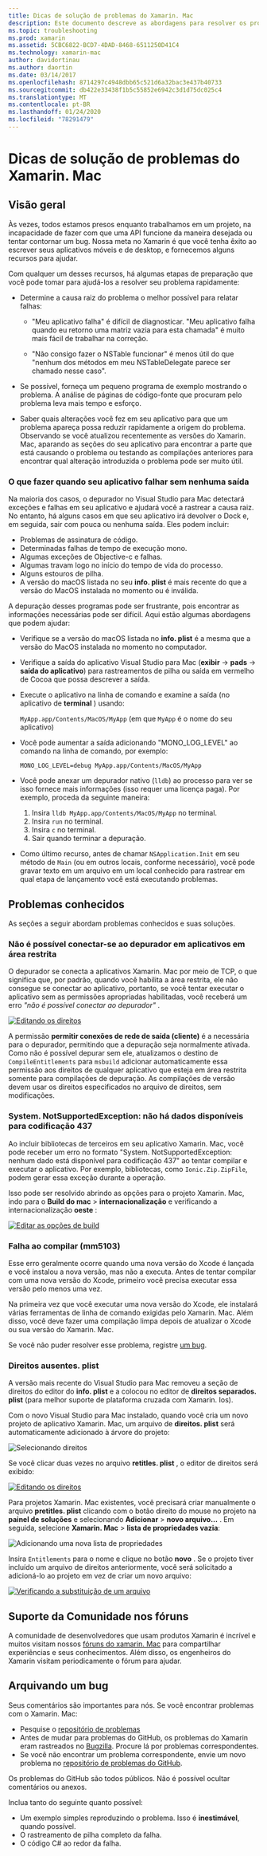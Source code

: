 ```yaml
---
title: Dicas de solução de problemas do Xamarin. Mac
description: Este documento descreve as abordagens para resolver os problemas encontrados ao desenvolver aplicativos Xamarin. Mac. Ele também discute maneiras de obter suporte.
ms.topic: troubleshooting
ms.prod: xamarin
ms.assetid: 5CBC6822-BCD7-4DAD-8468-6511250D41C4
ms.technology: xamarin-mac
author: davidortinau
ms.author: daortin
ms.date: 03/14/2017
ms.openlocfilehash: 8714297c4948dbb65c521d6a32bac3e437b40733
ms.sourcegitcommit: db422e33438f1b5c55852e6942c3d1d75dc025c4
ms.translationtype: MT
ms.contentlocale: pt-BR
ms.lasthandoff: 01/24/2020
ms.locfileid: "78291479"
---
```

# <a name="xamarinmac-troubleshooting-tips"></a>Dicas de solução de problemas do Xamarin. Mac

## <a name="overview"></a>Visão geral

Às vezes, todos estamos presos enquanto trabalhamos em um projeto, na incapacidade de fazer com que uma API funcione da maneira desejada ou tentar contornar um bug. Nossa meta no Xamarin é que você tenha êxito ao escrever seus aplicativos móveis e de desktop, e fornecemos alguns recursos para ajudar.

Com qualquer um desses recursos, há algumas etapas de preparação que você pode tomar para ajudá-los a resolver seu problema rapidamente:

- Determine a causa raiz do problema o melhor possível para relatar falhas:

  - "Meu aplicativo falha" é difícil de diagnosticar. "Meu aplicativo falha quando eu retorno uma matriz vazia para esta chamada" é muito mais fácil de trabalhar na correção.

  - "Não consigo fazer o NSTable funcionar" é menos útil do que "nenhum dos métodos em meu NSTableDelegate parece ser chamado nesse caso".

- Se possível, forneça um pequeno programa de exemplo mostrando o problema. A análise de páginas de código-fonte que procuram pelo problema leva mais tempo e esforço.

- Saber quais alterações você fez em seu aplicativo para que um problema apareça possa reduzir rapidamente a origem do problema. Observando se você atualizou recentemente as versões do Xamarin. Mac, aparando as seções do seu aplicativo para encontrar a parte que está causando o problema ou testando as compilações anteriores para encontrar qual alteração introduzida o problema pode ser muito útil.

### <a name="what-to-do-when-your-app-crashes-with-no-output"></a>O que fazer quando seu aplicativo falhar sem nenhuma saída

Na maioria dos casos, o depurador no Visual Studio para Mac detectará exceções e falhas em seu aplicativo e ajudará você a rastrear a causa raiz. No entanto, há alguns casos em que seu aplicativo irá devolver o Dock e, em seguida, sair com pouca ou nenhuma saída. Eles podem incluir:

- Problemas de assinatura de código.
- Determinadas falhas de tempo de execução mono.
- Algumas exceções de Objective-c e falhas.
- Algumas travam logo no início do tempo de vida do processo.
- Alguns estouros de pilha.
- A versão do macOS listada no seu **info. plist** é mais recente do que a versão do MacOS instalada no momento ou é inválida.

A depuração desses programas pode ser frustrante, pois encontrar as informações necessárias pode ser difícil. Aqui estão algumas abordagens que podem ajudar:

- Verifique se a versão do macOS listada no **info. plist** é a mesma que a versão do MacOS instalada no momento no computador.
- Verifique a saída do aplicativo Visual Studio para Mac (**exibir** -> **pads** -> **saída do aplicativo**) para rastreamentos de pilha ou saída em vermelho de Cocoa que possa descrever a saída.
- Execute o aplicativo na linha de comando e examine a saída (no aplicativo de **terminal** ) usando:

  `MyApp.app/Contents/MacOS/MyApp` (em que `MyApp` é o nome do seu aplicativo)
- Você pode aumentar a saída adicionando "MONO_LOG_LEVEL" ao comando na linha de comando, por exemplo:

  `MONO_LOG_LEVEL=debug MyApp.app/Contents/MacOS/MyApp`
- Você pode anexar um depurador nativo (`lldb`) ao processo para ver se isso fornece mais informações (isso requer uma licença paga). Por exemplo, proceda da seguinte maneira:

  1. Insira `lldb MyApp.app/Contents/MacOS/MyApp` no terminal.
  2. Insira `run` no terminal.
  3. Insira `c` no terminal.
  4. Sair quando terminar a depuração.
- Como último recurso, antes de chamar `NSApplication.Init` em seu método de `Main` (ou em outros locais, conforme necessário), você pode gravar texto em um arquivo em um local conhecido para rastrear em qual etapa de lançamento você está executando problemas.

## <a name="known-issues"></a>Problemas conhecidos

As seções a seguir abordam problemas conhecidos e suas soluções.

### <a name="unable-to-connect-to-the-debugger-in-sandboxed-apps"></a>Não é possível conectar-se ao depurador em aplicativos em área restrita

O depurador se conecta a aplicativos Xamarin. Mac por meio de TCP, o que significa que, por padrão, quando você habilita a área restrita, ele não consegue se conectar ao aplicativo, portanto, se você tentar executar o aplicativo sem as permissões apropriadas habilitadas, você receberá um erro *"não é possível conectar ao depurador"* .

[![Editando os direitos](troubleshooting-images/debug01.png "Editando os direitos")](troubleshooting-images/debug01-large.png#lightbox)

A permissão **permitir conexões de rede de saída (cliente)** é a necessária para o depurador, permitindo que a depuração seja normalmente ativada. Como não é possível depurar sem ele, atualizamos o destino de `CompileEntitlements` para `msbuild` adicionar automaticamente essa permissão aos direitos de qualquer aplicativo que esteja em área restrita somente para compilações de depuração. As compilações de versão devem usar os direitos especificados no arquivo de direitos, sem modificações.

### <a name="systemnotsupportedexception-no-data-is-available-for-encoding-437"></a>System. NotSupportedException: não há dados disponíveis para codificação 437

Ao incluir bibliotecas de terceiros em seu aplicativo Xamarin. Mac, você pode receber um erro no formato "System. NotSupportedException: nenhum dado está disponível para codificação 437" ao tentar compilar e executar o aplicativo. Por exemplo, bibliotecas, como `Ionic.Zip.ZipFile`, podem gerar essa exceção durante a operação.

Isso pode ser resolvido abrindo as opções para o projeto Xamarin. Mac, indo para o **Build do mac** > **internacionalização** e verificando a internacionalização **oeste** :

[![Editar as opções de build](troubleshooting-images/issue01.png "Editar as opções de build")](troubleshooting-images/issue01-large.png#lightbox)

### <a name="failed-to-compile-mm5103"></a>Falha ao compilar (mm5103)

Esse erro geralmente ocorre quando uma nova versão do Xcode é lançada e você instalou a nova versão, mas não a executa. Antes de tentar compilar com uma nova versão do Xcode, primeiro você precisa executar essa versão pelo menos uma vez.

Na primeira vez que você executar uma nova versão do Xcode, ele instalará várias ferramentas de linha de comando exigidas pelo Xamarin. Mac. Além disso, você deve fazer uma compilação limpa depois de atualizar o Xcode ou sua versão do Xamarin. Mac.

Se você não puder resolver esse problema, registre [um bug](#filing-a-bug).

### <a name="missing-entitlementsplist"></a>Direitos ausentes. plist

A versão mais recente do Visual Studio para Mac removeu a seção de direitos do editor do **info. plist** e a colocou no editor de **direitos separados. plist** (para melhor suporte de plataforma cruzada com Xamarin. Ios).

Com o novo Visual Studio para Mac instalado, quando você cria um novo projeto de aplicativo Xamarin. Mac, um arquivo de **direitos. plist** será automaticamente adicionado à árvore do projeto:

![Selecionando direitos](troubleshooting-images/entitlements01.png "Selecionando direitos")

Se você clicar duas vezes no arquivo **retitles. plist** , o editor de direitos será exibido:

[![Editando os direitos](troubleshooting-images/entitlements02.png "Editando os direitos")](troubleshooting-images/entitlements02-large.png#lightbox)

Para projetos Xamarin. Mac existentes, você precisará criar manualmente o arquivo **pretitles. plist** clicando com o botão direito do mouse no projeto na **painel de soluções** e selecionando **Adicionar** > **novo arquivo...** . Em seguida, selecione **Xamarin. Mac** > **lista de propriedades vazia**:

![Adicionando uma nova lista de propriedades](troubleshooting-images/entitlements03.png "Adicionando uma nova lista de propriedades")

Insira `Entitlements` para o nome e clique no botão **novo** . Se o projeto tiver incluído um arquivo de direitos anteriormente, você será solicitado a adicioná-lo ao projeto em vez de criar um novo arquivo:

[![Verificando a substituição de um arquivo](troubleshooting-images/entitlements04.png "Verificando a substituição de um arquivo")](troubleshooting-images/entitlements04-large.png#lightbox)

## <a name="community-support-on-the-forums"></a>Suporte da Comunidade nos fóruns

A comunidade de desenvolvedores que usam produtos Xamarin é incrível e muitos visitam nossos [fóruns do xamarin. Mac](https://forums.xamarin.com/categories/xamarin-mac) para compartilhar experiências e seus conhecimentos. Além disso, os engenheiros do Xamarin visitam periodicamente o fórum para ajudar.

<a name="filing-a-bug"/>

## <a name="filing-a-bug"></a>Arquivando um bug

Seus comentários são importantes para nós. Se você encontrar problemas com o Xamarin. Mac:

- Pesquise o [repositório de problemas](https://github.com/xamarin/xamarin-macios/issues)
- Antes de mudar para problemas do GitHub, os problemas do Xamarin eram rastreados no [Bugzilla](https://bugzilla.xamarin.com/describecomponents.cgi). Procure lá por problemas correspondentes.
- Se você não encontrar um problema correspondente, envie um novo problema no [repositório de problemas do GitHub](https://github.com/xamarin/xamarin-macios/issues/new).

Os problemas do GitHub são todos públicos. Não é possível ocultar comentários ou anexos.

Inclua tanto do seguinte quanto possível:

- Um exemplo simples reproduzindo o problema. Isso é **inestimável**, quando possível.
- O rastreamento de pilha completo da falha.
- O código C# ao redor da falha.
